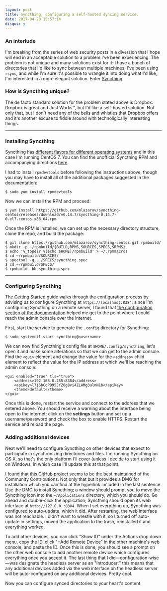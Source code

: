 ```yaml
---
layout: post
title: Syncthing, configuring a self-hosted syncing service.
date: 2017-04-20 15:57:14
disqus: y
---
```


### An interlude

I'm breaking from the series of web security posts in a diversion that I hope will end in an acceptable solution to a problem I've been experiencing. The problem is not unique and many solutions exist for it: I have a bunch of directories that I'd like to sync between multiple machines. I've been using `rsync`, and while I'm sure it's possible to wrangle it into doing what I'd like, I'm interested in a more elegant solution. Enter [Syncthing](https://syncthing.net/).

### How is Syncthing unique?

The de facto standard solution for the problem stated above is Dropbox. Dropbox is great and Just Works™, but I'd like a self-hosted solution. Not only that, but I don't need any of the bells and whistles that Dropbox offers and it's another excuse to fiddle around with technoligically interesting things.

---

### Installing Syncthing

Syncthing has [different flavors for different operating systems](https://docs.syncthing.net/users/contrib.html#contributions) and in this case I'm running CentOS 7. You can find the unofficial Syncthing RPM and accompanying directions [here](https://github.com/mlazarov/syncthing-centos).

I had to install `rpmdevtools` before following the instructions above, though you may have to install all of the additional packages suggested in the documentation:

```
$ sudo yum install rpmdevtools
```

Now we can install the RPM and proceed:

```
$ yum install https://github.com/mlazarov/syncthing-centos/releases/download/v0.14.7/syncthing-0.14.7-0.el7.centos.x86_64.rpm
```

Once the RPM is installed, we can set up the necessary directory structure, clone the repo, and build the package:

```
$ git clone https://github.com/mlazarov/syncthing-centos.git rpmbuild/
$ mkdir -p ~/rpmbuild/{BUILD,RPMS,SOURCES,SPECS,SRPMS}
$ echo '%_topdir %(echo $HOME)/rpmbuild' > ~/.rpmmacros
$ cd ~/rpmbuild/SOURCES/
$ spectool -g ../SPECS/syncthing.spec
$ cd ~/rpmbuild/SPECS/
$ rpmbuild -bb syncthing.spec
```


---

### Configuring Syncthing

[The Getting Started](https://docs.syncthing.net/intro/getting-started.html) guide walks through the configuration process by advising us to configure Syncthing at `https://localhost:8384`; since I'm configuring Syncthing on a remote server, I found that [the configuration section of the documentation](https://docs.syncthing.net/users/config.html) helped me get to the point where I could reach the admin console over the Internet.

First, start the service to generate the `.config` directory for Syncthing:

```
$ sudo systemctl start syncthing@<username>
```

We can now find Syncthing's config file at `$HOME/.config/syncthing`; let's open it and make some alterations so that we can get to the admin console. Find the `<gui>` element and change the value for the `<address>` child element to reflect the value for the IP address at which we'll be reaching the admin console:

```
<gui enabled="true" tls="true">
    <address>192.168.0.255:8384</address>
    <apikey>l7jSbCqPD95JYZ0g8vi4ZLAMg3ulnN1b</apikey>
    <theme>default</theme>
</gui>
```

Once this is done, restart the service and connect to the address that we entered above. You should receive a warning about the interface being open to the internet; click on the **settings** button and set up a username/password and check the box to enable HTTPS. Restart the service and reload the page.

### Adding additional devices

Next we'll need to configure Syncthing on other devices that expect to participate in synchronizing directories and files. I'm running Syncthing on OS X, so that's the only platform I'll cover (unless I decide to start using it on Windows, in which case I'll update this at that point).

I found that [this GitHub project](https://github.com/xor-gate/syncthing-macosx/releases/tag/v0.14.8-2) seems to be the best maintained of the Community Contributions. Not only that but it provides a DMG for installation which you can find at the hyperlink included in the last sentence. Use the DMG to install Syncthing; a window should prompt you to move the Syncthing icon into the `~/Applications` directory, which you should do. Go ahead and double-click the application; Syncthing should open its web interface at `http://127.0.0.:8384`. When I set everything up, Syncthing was configured to auto-update, which it did. After restarting, the web interface was not reachable. I didn't want to wrestle with it, so I turned off auto-update in settings, moved the application to the trash, reinstalled it and everything worked.

To add other devices, you can click "Show ID" under the Actions drop down menu, copy the ID, click "+Add Remote Device" in the other machine's web console, and paste the ID. Once this is done, you should see a prompt on the other web console to add another remote device which configures everything once you accept it. The last thing that I did—configuration-wise—was designate the headless server as an "Introducer;" this means that any additional devices added via the web interface on the headless server will be auto-configured on any additional devices. Pretty cool.

Now you can configure synced directories to your heart's content.
